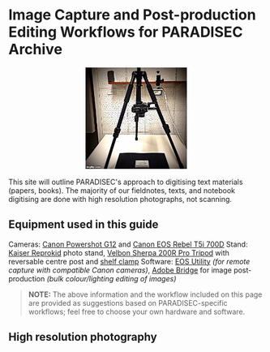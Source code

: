# Image Capture and Post-production Editing Workflows for PARADISEC Archive

<p align="center">
  <img width="200" src="images/tripod.GIF">
</p>

This site will outline PARADISEC's approach to digitising text materials (papers, books). The majority of our fieldnotes, texts, and notebook digitising are done with high resolution photographs, not scanning.

## Equipment used in this guide

Cameras: [Canon Powershot G12](https://id.canon/en/support/6200087900/1?model=4342B) and [Canon EOS Rebel T5i 700D](https://www.canon.ie/for_home/product_finder/cameras/digital_slr/eos_700d/specification.html)
Stand: [Kaiser Reprokid](http://www.kaiser-fototechnik.de/en/produkte/2_1_produktanzeige.asp?nr=5360) photo stand, [Velbon Sherpa 200R Pro Tripod](https://velbon.net/product/sherpa/sherpa-200r.html) with reversable centre post and [shelf clamp](https://velbon.net/product/accessories/clampk.html)
Software: [EOS Utility](https://www.canon.com.au/cameras/eos-700d/support) *(for remote capture with compatible Canon cameras)*, [Adobe Bridge](https://www.adobe.com/au/products/bridge.html) for image post-production *(bulk colour/lighting editing of images)*

> **NOTE:** The above information and the workflow included on this page are provided as suggestions based on PARADISEC-specific workflows; feel free to choose your own hardware and software. 


## High resolution photography
